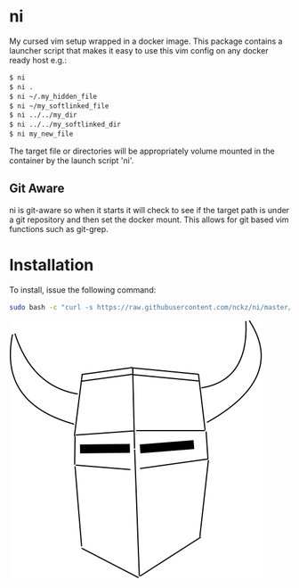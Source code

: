 # ni
My cursed vim setup wrapped in a docker image.  This package contains a
launcher script that makes it easy to use this vim config on any docker ready
host e.g.:

```bash
$ ni
$ ni .
$ ni ~/.my_hidden_file
$ ni ~/my_softlinked_file
$ ni ../../my_dir
$ ni ../../my_softlinked_dir
$ ni my_new_file
```

The target file or directories will be appropriately volume mounted in the
container by the launch script 'ni'.

## Git Aware
ni is git-aware so when it starts it will check to see if the target path is
under a git repository and then set the docker mount.  This allows for git
based vim functions such as git-grep.

# Installation
To install, issue the following command:

```bash
sudo bash -c "curl -s https://raw.githubusercontent.com/nckz/ni/master/ni > /usr/local/bin/ni && chmod a+x /usr/local/bin/ni"
```

![ni](./ni.png)
